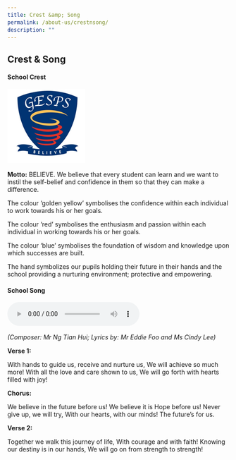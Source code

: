 ```yaml
---
title: Crest &amp; Song
permalink: /about-us/crestnsong/
description: ""
---
```

## Crest &amp; Song

#### School Crest

<img src="/images/school-crest-1.jpg" style="width:35%">

**Motto:**&nbsp;BELIEVE. We believe that every student can learn and we want to instil the self-belief and confidence in them so that they can make a difference.  
  
The colour ‘golden yellow’ symbolises the confidence within each individual to work towards his or her goals.  
  
The colour ‘red’ symbolises the enthusiasm and passion within each individual in working towards his or her goals.  
  
The colour ‘blue’ symbolises the foundation of wisdom and knowledge upon which successes are built.  
  
The hand symbolizes our pupils holding their future in their hands and the school providing a nurturing environment; protective and empowering.

#### School Song

<audio src="https://file.go.gov.sg/school-song.avi" controls="">
	<a href="https://file.go.gov.sg/school-song.avi">
	</a>
</audio>


_(Composer: Mr Ng Tian Hui; Lyrics by: Mr Eddie Foo and Ms Cindy Lee)_

**Verse 1:**  
  
With hands to guide us, receive and nurture us, We will achieve so much more! With all the love and care shown to us, We will go forth with hearts filled with joy!  

**Chorus:**

We believe in the future before us! We believe it is Hope before us! Never give up, we will try, With our hearts, with our minds! The future’s for us.  

**Verse 2:**

Together we walk this journey of life, With courage and with faith! Knowing our destiny is in our hands, We will go on from strength to strength!